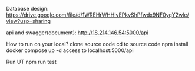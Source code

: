 Database design:
https://drive.google.com/file/d/1WREHrWHHIvEPkvShPfwdx9NF0yqY2wle/view?usp=sharing

api and swagger(document):
http://18.214.146.54:5000/api

How to run on your local?
clone source code
cd to source code
npm install
docker compose up -d
access to localhost:5000/api

Run UT
npm run test
